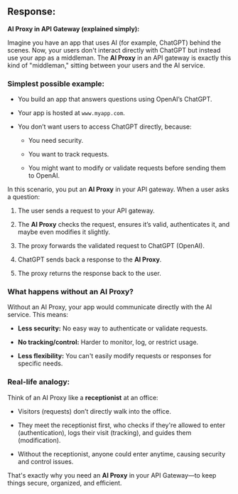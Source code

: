 ## Response:
**AI Proxy in API Gateway (explained simply):**

Imagine you have an app that uses AI (for example, ChatGPT) behind the scenes. Now, your users don't interact directly with ChatGPT but instead use your app as a middleman. The **AI Proxy** in an API gateway is exactly this kind of "middleman," sitting between your users and the AI service.

### Simplest possible example:

*   You build an app that answers questions using OpenAI’s ChatGPT.
    
*   Your app is hosted at `www.myapp.com`.
    
*   You don’t want users to access ChatGPT directly, because:
    
    *   You need security.
        
    *   You want to track requests.
        
    *   You might want to modify or validate requests before sending them to OpenAI.
        

In this scenario, you put an **AI Proxy** in your API gateway. When a user asks a question:

1.  The user sends a request to your API gateway.
    
2.  The **AI Proxy** checks the request, ensures it’s valid, authenticates it, and maybe even modifies it slightly.
    
3.  The proxy forwards the validated request to ChatGPT (OpenAI).
    
4.  ChatGPT sends back a response to the **AI Proxy**.
    
5.  The proxy returns the response back to the user.
    

### What happens without an AI Proxy?

Without an AI Proxy, your app would communicate directly with the AI service. This means:

*   **Less security:** No easy way to authenticate or validate requests.
    
*   **No tracking/control:** Harder to monitor, log, or restrict usage.
    
*   **Less flexibility:** You can't easily modify requests or responses for specific needs.
    

### Real-life analogy:

Think of an AI Proxy like a **receptionist** at an office:

*   Visitors (requests) don’t directly walk into the office.
    
*   They meet the receptionist first, who checks if they're allowed to enter (authentication), logs their visit (tracking), and guides them (modification).
    
*   Without the receptionist, anyone could enter anytime, causing security and control issues.
    

That's exactly why you need an **AI Proxy** in your API Gateway—to keep things secure, organized, and efficient.

